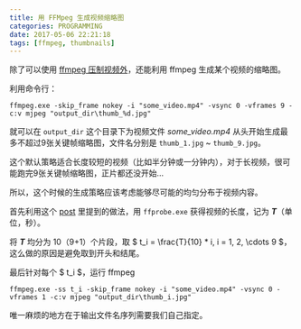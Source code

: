 ```yaml
---
title: 用 FFMpeg 生成视频缩略图
categories: PROGRAMMING
date: 2017-05-06 22:21:18
tags: [ffmpeg, thumbnails]
---
```

除了可以使用 [ffmpeg 压制视频外](https://kingsamchen.github.io/2017/04/12/use-ffmpeg-to-reencode-videos/)，还能利用 ffmpeg 生成某个视频的缩略图。

利用命令行：

```
ffmpeg.exe -skip_frame nokey -i "some_video.mp4" -vsync 0 -vframes 9 -c:v mjpeg "output_dir\thumb_%d.jpg"
```

就可以在 `output_dir` 这个目录下为视频文件 *some_video.mp4* 从头开始生成最多不超过9张关键帧缩略图，文件名分别是 `thumb_1.jpg` ~ `thumb_9.jpg`。

这个默认策略适合长度较短的视频（比如半分钟或一分钟内），对于长视频，很可能跑完9张关键帧缩略图，正片都还没开始...

所以，这个时候的生成策略应该考虑能够尽可能的均匀分布于视频内容。

首先利用这个 [post](https://kingsamchen.github.io/2017/04/12/use-ffmpeg-to-reencode-videos/) 里提到的做法，用 `ffprobe.exe` 获得视频的长度，记为 **_T_**（单位，秒）。

将 **_T_** 均分为 10（9+1）个片段，取 $ t_i = \frac{T}{10} * i, i = 1, 2, \cdots 9 $，这么做的原因是避免取到开头和结尾。

最后针对每个 $ t_i $，运行 ffmpeg

```
ffmpeg.exe -ss t_i -skip_frame nokey -i "some_video.mp4" -vsync 0 -vframes 1 -c:v mjpeg "output_dir\thumb_i.jpg"
```

唯一麻烦的地方在于输出文件名序列需要我们自己指定。